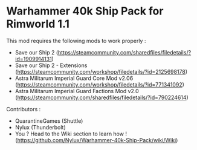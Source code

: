 # Warhammer 40k Ship Pack for Rimworld 1.1

This mod requires the following mods to work properly :
- Save our Ship 2 (https://steamcommunity.com/sharedfiles/filedetails/?id=1909914131)
- Save our Ship 2 - Extensions (https://steamcommunity.com/workshop/filedetails/?id=2125698178)
- Astra Militarum Imperial Guard Core Mod v2.06 (https://steamcommunity.com/workshop/filedetails/?id=771341092)
- Astra Militarum Imperial Guard Factions Mod v2.0 (https://steamcommunity.com/sharedfiles/filedetails/?id=790224614)


Contributors :

- QuarantineGames (Shuttle)
- Nylux (Thunderbolt)
- You ? Head to the Wiki section to learn how ! (https://github.com/Nylux/Warhammer-40k-Ship-Pack/wiki/Wiki)

